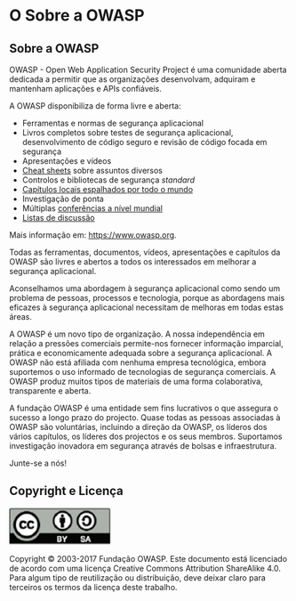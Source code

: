 # O Sobre a OWASP

## Sobre a OWASP

OWASP - Open Web Application Security Project é uma comunidade aberta dedicada
a permitir que as organizações desenvolvam, adquiram e mantenham aplicações e
APIs confiáveis.

A OWASP disponibiliza de forma livre e aberta:

* Ferramentas e normas de segurança aplicacional
* Livros completos sobre testes de segurança aplicacional, desenvolvimento
  de código seguro e revisão de código focada em segurança
* Apresentações e vídeos
* [Cheat sheets][1] sobre assuntos diversos
* Controlos e bibliotecas de segurança _standard_
* [Capítulos locais espalhados por todo o mundo][2]
* Investigação de ponta
* Múltiplas [conferências a nível mundial][3]
* [Listas de discussão][4]

Mais informação em: https://www.owasp.org.

Todas as ferramentas, documentos, vídeos, apresentações e capítulos da OWASP
são livres e abertos a todos os interessados em melhorar a segurança
aplicacional.

Aconselhamos uma abordagem à segurança aplicacional como sendo um problema de
pessoas, processos e tecnologia, porque as abordagens mais eficazes à segurança
aplicacional necessitam de melhoras em todas estas áreas.

A OWASP é um novo tipo de organização. A nossa independência em relação a
pressões comerciais permite-nos fornecer informação imparcial, prática e
economicamente adequada sobre a segurança aplicacional. A OWASP não está
afiliada com nenhuma empresa tecnológica, embora suportemos o uso informado de
tecnologias de segurança comerciais. A OWASP produz muitos tipos de materiais
de uma forma colaborativa, transparente e aberta.

A fundação OWASP é uma entidade sem fins lucrativos o que assegura o sucesso a
longo prazo do projecto. Quase todas as pessoas associadas à OWASP são
voluntárias, incluindo a direção da OWASP, os líderos dos vários capítulos, os
líderes dos projectos e os seus membros. Suportamos investigação inovadora em
segurança através de bolsas e infraestrutura.

Junte-se a nós!

## Copyright e Licença

![license](OWASP%20Top%2010/Top10/2017/pt-pt/images/license.png)

Copyright © 2003-2017 Fundação OWASP. Este documento está licenciado de acordo
com uma licença Creative Commons Attribution ShareAlike 4.0. Para algum tipo de
reutilização ou distribuição, deve deixar claro para terceiros os termos da
licença deste trabalho.

[1]: https://www.owasp.org/index.php/OWASP_Cheat_Sheet_Series
[2]: https://www.owasp.org/index.php/OWASP_Chapter

[3]: https://www.owasp.org/index.php/Category:OWASP_AppSec_Conference
[4]: https://lists.owasp.org/mailman/listinfo

